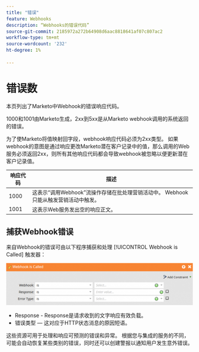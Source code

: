 ```yaml
---
title: "错误"
feature: Webhooks
description: “Webhooks的错误代码”
source-git-commit: 2185972a272b64908d6aac8818641af07c807ac2
workflow-type: tm+mt
source-wordcount: '232'
ht-degree: 1%

---
```



# 错误数

本页列出了Marketo中Webhook的错误响应代码。

1000和1001由Marketo生成，2xx到5xx是从Marketo webhook调用的系统返回的错误。

为了使Marketo将值映射回字段，webhook响应代码必须为2xx类型。 如果webhook的意图是通过响应更改Marketo潜在客户记录中的值，那么调用的Web服务必须返回2xx，则所有其他响应代码都会导致webhook被忽略以便更新潜在客户记录值。

| 响应代码 | 描述 |
| --- | --- |
| 1000 | 这表示“调用Webhook”流操作存储在批处理营销活动中。 Webhook只能从触发营销活动中触发。 |
| 1001 | 这表示Web服务发出空的响应正文。 |

## 捕获Webhook错误

来自Webhook的错误可由以下程序捕获和处理 [!UICONTROL Webhook is Called] 触发器：

![已调用Webhook](assets/webhook-called.png)

* Response - Response是请求收到的文字响应有效负载。
* 错误类型 — 这对应于HTTP状态消息的原因短语。

这些资源可用于处理和响应可预测的错误和异常。 根据您与集成的服务的不同，可能会自动恢复某些类别的错误，同时还可以创建警报以通知用户发生意外错误。
